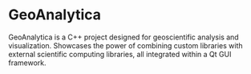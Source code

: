 # GeoAnalytica
GeoAnalytica is a  C++ project designed for geoscientific analysis and visualization. Showcases the power of combining custom libraries with external scientific computing libraries, all integrated within a Qt GUI framework.
